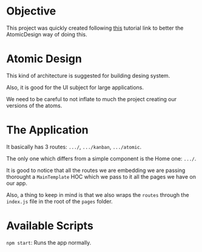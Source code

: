 # Objective

This project was quickly created following [this](https://www.youtube.com/watch?v=XGPRyL7TXsk&feature=emb_title&ab_channel=Novatics-TecnologiaeInova%C3%A7%C3%A3o) tutorial link to better the AtomicDesign way of doing this.

# Atomic Design
This kind of architecture is suggested for building desing system. 

Also, it is good for the UI subject for large applications.

We need to be careful to not inflate to much the project creating our versions of the atoms.

# The Application

It basically has 3 routes: `.../`, `.../kanban`, `.../atomic`.

The only one which differs from a simple component is the Home one: `.../`.

It is good to notice that all the routes we are embedding we are passing thorought a `MainTemplate` HOC which we pass to it all the pages we have on our app.

Also, a thing to keep in mind is that we also wraps the `routes` through the `index.js` file in the root of the `pages` folder.

# Available Scripts

`npm start`: Runs the app normally.

